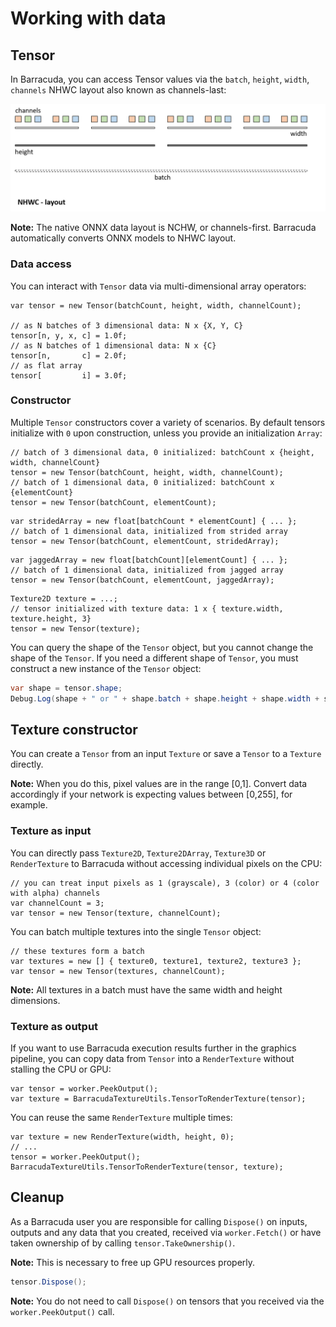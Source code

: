 # Working with data

## Tensor
In Barracuda, you can access Tensor values via the  `batch`, `height`, `width`, `channels` NHWC layout also known as channels-last: 

![Channels last](images/ChannelsLast.png)

**Note:**  The native ONNX data layout is NCHW, or channels-first. Barracuda automatically converts ONNX models to NHWC layout.

### Data access

You can interact with `Tensor` data via multi-dimensional array operators:
```Csharp
var tensor = new Tensor(batchCount, height, width, channelCount);

// as N batches of 3 dimensional data: N x {X, Y, C}
tensor[n, y, x, c] = 1.0f;
// as N batches of 1 dimensional data: N x {C}
tensor[n,       c] = 2.0f; 
// as flat array
tensor[         i] = 3.0f;
```

### Constructor
Multiple `Tensor` constructors cover a variety of scenarios. By default tensors initialize with `0` upon construction, unless you provide an initialization `Array`:
```Csharp
// batch of 3 dimensional data, 0 initialized: batchCount x {height, width, channelCount}
tensor = new Tensor(batchCount, height, width, channelCount);    
// batch of 1 dimensional data, 0 initialized: batchCount x {elementCount}
tensor = new Tensor(batchCount, elementCount);                   
```
```Csharp
var stridedArray = new float[batchCount * elementCount] { ... };
// batch of 1 dimensional data, initialized from strided array
tensor = new Tensor(batchCount, elementCount, stridedArray);     
```
```Csharp
var jaggedArray = new float[batchCount][elementCount] { ... };
// batch of 1 dimensional data, initialized from jagged array
tensor = new Tensor(batchCount, elementCount, jaggedArray);      
```
```Csharp
Texture2D texture = ...;
// tensor initialized with texture data: 1 x { texture.width, texture.height, 3}
tensor = new Tensor(texture);                                    
```

You can query the shape of the `Tensor` object, but you cannot change the shape of the `Tensor`. If you need a different shape of `Tensor`, you must construct a new instance of the `Tensor` object:

```C#
var shape = tensor.shape;
Debug.Log(shape + " or " + shape.batch + shape.height + shape.width + shape.channels);
```

## Texture constructor
You can create a `Tensor` from an input `Texture` or save a `Tensor` to a `Texture` directly. 

**Note:** When you do this, pixel values are in the range [0,1]. Convert data accordingly if your network is expecting values between [0,255], for example.

### Texture as input
You can directly pass `Texture2D`, `Texture2DArray`, `Texture3D` or `RenderTexture` to Barracuda without accessing individual pixels on the CPU:
```Csharp
// you can treat input pixels as 1 (grayscale), 3 (color) or 4 (color with alpha) channels
var channelCount = 3; 
var tensor = new Tensor(texture, channelCount);
```
You can batch multiple textures into the single `Tensor` object:
```Csharp
// these textures form a batch
var textures = new [] { texture0, texture1, texture2, texture3 }; 
var tensor = new Tensor(textures, channelCount);
```
**Note:** All textures in a batch must have the same width and height dimensions.

### Texture as output
If you want to use Barracuda execution results further in the graphics pipeline, you can copy data from `Tensor` into a `RenderTexture` without stalling the CPU or GPU:
```Csharp
var tensor = worker.PeekOutput();
var texture = BarracudaTextureUtils.TensorToRenderTexture(tensor);
```
You can reuse the same `RenderTexture` multiple times:
```Csharp
var texture = new RenderTexture(width, height, 0);
// ...
tensor = worker.PeekOutput();
BarracudaTextureUtils.TensorToRenderTexture(tensor, texture);
```


## Cleanup
As a Barracuda user you are responsible for calling `Dispose()` on inputs, outputs and any data that you created, received via `worker.Fetch()` or have taken ownership of by calling `tensor.TakeOwnership()`.  

**Note:** This is necessary to free up GPU resources properly.

```C#
tensor.Dispose();
```
**Note:** You do not need to call `Dispose()` on tensors that you received via the ``worker.PeekOutput()`` call.